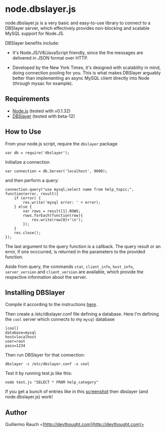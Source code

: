 node.dbslayer.js
=================

node.dbslayer.js is a very basic and easy-to-use library to connect to a DBSlayer server, which effectively provides non-blocking and scalable MySQL support for Node.JS. 

DBSlayer benefits include:

* It's Node.JS/V8/JavaScript friendly, since the the messages are delivered in JSON format over HTTP.

* Developed by the New York Times, it's designed with scalability in mind, doing connection pooling for you. This is what makes DBSlayer arguably better than implementing an async MySQL client directly into Node (through mysac for example).

Requirements
------------

* [Node.js](http://nodejs.org/) (tested with v0.1.32)
* [DBSlayer](http://code.nytimes.com/projects/dbslayer/) (tested with beta-12)

How to Use
----------
	
From your node.js script, require the `dbslayer` package

	var db = require('dbslayer');

Initialize a connection

	var connection = db.Server('localhost', 9090);
	
and then perform a query:

	connection.query("use mysql;select name from help_topic;", function(error, result){
		if (error) { 
			res.write('mysql error: ' + error);
		} else {
			var rows = result[1].ROWS;
			rows.forEach(function(row){
				res.write(row[0]+'\n');
			});
		}
		res.close();
	});
	
The last argument to the query function is a callback. The query result or an error, if one occcurred, is returned in the parameters to the provided function.

Aside from query, the commands `stat`, `client_info`, `host_info`, `server_version` and `client_version` are available, which provide the respective information about the server.

Installing DBSlayer
-------------------

Compile it according to the instructions [here](http://code.nytimes.com/projects/dbslayer/wiki).

Then create a /etc/dbslayer.conf file defining a database. Here I'm defining the `cool` server which connects to my `mysql` database

	[cool]
	database=mysql
	host=localhost
	user=root
	pass=1234
	
Then run DBSlayer for that connection:

	dbslayer -c /etc/dbslayer.conf -s cool
	
Test it by running test.js like this:

	node test.js "SELECT * FROM help_category"
	
If you get a bunch of entries like in this [screenshot](http://cld.ly/9aosh) then dbslayer (and node.dbslayer.js) work!

Author
------

Guillermo Rauch <[http://devthought.com](http://devthought.com)>
